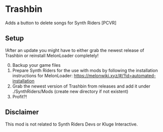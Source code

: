 # Trashbin

Adds a button to delete songs for Synth Riders [PCVR]

## Setup
!After an update you might have to either grab the newest release of Trashbin or reinstall MelonLoader completely!

0. Backup your game files
1. Prepare Synth Riders for the use with mods by following the installation instructions for MelonLoader:  https://melonwiki.xyz/#/?id=automated-installation
2. Grab the newest version of Trashbin from releases and add it under ./SynthRiders/Mods (create new directory if not existent)
3. Profit?!

## Disclaimer
This mod is not related to Synth Riders Devs or Kluge Interactive.
